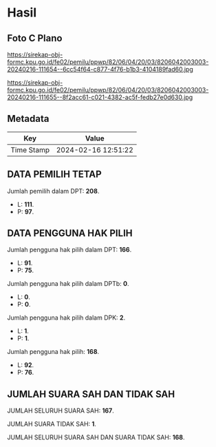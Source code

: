 # Hasil

## Foto C Plano

https://sirekap-obj-formc.kpu.go.id/fe02/pemilu/ppwp/82/06/04/20/03/8206042003003-20240216-111654--6cc54f64-c877-4f76-b1b3-4104189fad60.jpg

https://sirekap-obj-formc.kpu.go.id/fe02/pemilu/ppwp/82/06/04/20/03/8206042003003-20240216-111655--8f2acc61-c021-4382-ac5f-fedb27e0d630.jpg


## Metadata

| Key        | Value               |
| ---------- | ------------------- |
| Time Stamp | 2024-02-16 12:51:22 |


## DATA PEMILIH TETAP

Jumlah pemilih dalam DPT: **208**.
 * L: **111**.
 * P: **97**.

## DATA PENGGUNA HAK PILIH

Jumlah pengguna hak pilih dalam DPT: **166**.
 * L: **91**.
 * P: **75**.

Jumlah pengguna hak pilih dalam DPTb: **0**.
 * L: **0**.
 * P: **0**.

Jumlah pengguna hak pilih dalam DPK: **2**.
 * L: **1**.
 * P: **1**.

Jumlah pengguna hak pilih: **168**.
 * L: **92**.
 * P: **76**.

## JUMLAH SUARA SAH DAN TIDAK SAH

JUMLAH SELURUH SUARA SAH: **167**.

JUMLAH SUARA TIDAK SAH: **1**.

JUMLAH SELURUH SUARA SAH DAN SUARA TIDAK SAH: **168**.


